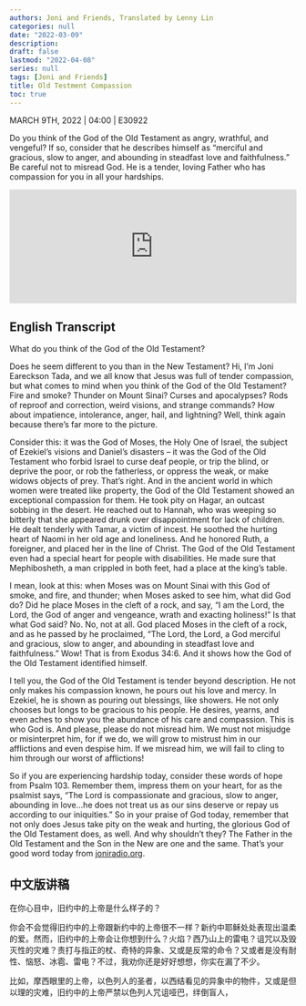 ```yaml
---
authors: Joni and Friends, Translated by Lenny Lin
categories: null
date: "2022-03-09"
description: 
draft: false
lastmod: "2022-04-08"
series: null
tags: [Joni and Friends]
title: Old Testment Compassion
toc: true
---
```

MARCH 9TH, 2022 | 04:00 | E30922  

Do you think of the God of the Old Testament as angry, wrathful, and vengeful? If so, consider that he describes himself as “merciful and gracious, slow to anger, and abounding in steadfast love and faithfulness.” Be careful not to misread God. He is a tender, loving Father who has compassion for you in all your hardships.  

<iframe height="200px" width="100%" frameborder="no" scrolling="no" seamless src="https://player.simplecast.com/2868495f-da2d-4507-a37d-2f01beb172b5?dark=false"></iframe>
<!--more-->

## English Transcript
What do you think of the God of the Old Testament?

Does he seem different to you than in the New Testament? Hi, I’m Joni Eareckson Tada, and we all know that Jesus was full of tender compassion, but what comes to mind when you think of the God of the Old Testament? Fire and smoke? Thunder on Mount Sinai? Curses and apocalypses? Rods of reproof and correction, weird visions, and strange commands? How about impatience, intolerance, anger, hail, and lightning? Well, think again because there’s far more to the picture.  

Consider this: it was the God of Moses, the Holy One of Israel, the subject of Ezekiel’s visions and Daniel’s disasters – it was the God of the Old Testament who forbid Israel to curse deaf people, or trip the blind, or deprive the poor, or rob the fatherless, or oppress the weak, or make widows objects of prey. That’s right. And in the ancient world in which women were treated like property, the God of the Old Testament showed an exceptional compassion for them. He took pity on Hagar, an outcast sobbing in the desert. He reached out to Hannah, who was weeping so bitterly that she appeared drunk over disappointment for lack of children. He dealt tenderly with Tamar, a victim of incest. He soothed the hurting heart of Naomi in her old age and loneliness. And he honored Ruth, a foreigner, and placed her in the line of Christ. The God of the Old Testament even had a special heart for people with disabilities. He made sure that Mephibosheth, a man crippled in both feet, had a place at the king’s table.  

I mean, look at this: when Moses was on Mount Sinai with this God of smoke, and fire, and thunder; when Moses asked to see him, what did God do? Did he place Moses in the cleft of a rock, and say, “I am the Lord, the Lord, the God of anger and vengeance, wrath and exacting holiness!” Is that what God said? No. No, not at all. God placed Moses in the cleft of a rock, and as he passed by he proclaimed, “The Lord, the Lord, a God merciful and gracious, slow to anger, and abounding in steadfast love and faithfulness.” Wow! That is from Exodus 34:6. And it shows how the God of the Old Testament identified himself.

I tell you, the God of the Old Testament is tender beyond description. He not only makes his compassion known, he pours out his love and mercy. In Ezekiel, he is shown as pouring out blessings, like showers. He not only chooses but longs to be gracious to his people. He desires, yearns, and even aches to show you the abundance of his care and compassion. This is who God is. And please, please do not misread him. We must not misjudge or misinterpret him, for if we do, we will grow to mistrust him in our afflictions and even despise him. If we misread him, we will fail to cling to him through our worst of afflictions!

So if you are experiencing hardship today, consider these words of hope from Psalm 103. Remember them, impress them on your heart, for as the psalmist says, “The Lord is compassionate and gracious, slow to anger, abounding in love…he does not treat us as our sins deserve or repay us according to our iniquities.” So in your praise of God today, remember that not only does Jesus take pity on the weak and hurting, the glorious God of the Old Testament does, as well. And why shouldn’t they? The Father in the Old Testament and the Son in the New are one and the same. That’s your good word today from [joniradio.org](https://joniandfriendsradio.simplecast.com/episodes/old-testament-compassion).  



## 中文版讲稿

在你心目中，旧约中的上帝是什么样子的？  

你会不会觉得旧约中的上帝跟新约中的上帝很不一样？新约中耶稣处处表现出温柔的爱。然而，旧约中的上帝会让你想到什么？火焰？西乃山上的雷电？诅咒以及毁灭性的灾难？责打与指正的杖、奇特的异象、又或是反常的命令？又或者是没有耐性、恼怒、冰雹、雷电？不过，我劝你还是好好想想，你实在漏了不少。

比如，摩西眼里的上帝，以色列人的圣者，以西结看见的异象中的物件，又或是但以理的灾难，旧约中的上帝严禁以色列人咒诅哑巴，绊倒盲人，

